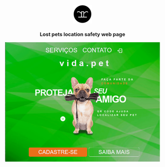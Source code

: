 <!-- START -->
<p align="center">
  <a href="#">
    <img alt="rodneyrinaldi" src="https://github.com/rodneyrinaldi/vida.pet/blob/master/public/rr-logo.png" width="60" />
  </a>
</p>

<h3 align="center">
  Lost pets location safety web page
</h3>

<p align="center">
  <a href="#">
    <img alt="rodneyrinaldi" src="https://github.com/rodneyrinaldi/vida.pet/blob/master/public/page.png" width="600" />
  </a>
</p>

<!-- END -->
